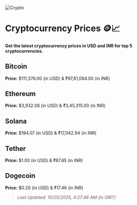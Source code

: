 
![Crypto](https://www.techguide.com.au/wp-content/uploads/2020/11/crypto3.jpeg)

# Cryptocurrency Prices 🪙📈

#### Get the latest cryptocurrency prices in USD and INR for top 5 cryptocurrencies.

## Bitcoin

**Price:** $111,376.00 (in USD) & ₹97,81,084.00 (in INR)

## Ethereum

**Price:** $3,932.08 (in USD) & ₹3,45,315.00 (in INR)

## Solana

**Price:** $194.07 (in USD) & ₹17,042.94 (in INR)

## Tether

**Price:** $1.00 (in USD) & ₹87.85 (in INR)

## Dogecoin

**Price:** $0.20 (in USD) & ₹17.46 (in INR)

> _Last Updated: 10/25/2025, 4:27:46 AM (in GMT)_
